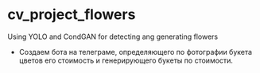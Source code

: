 # cv_project_flowers
Using YOLO and CondGAN for detecting ang generating flowers

- Создаем бота на телеграме, определяющего по фотографии букета цветов его стоимость и генерирующего букеты по стоимости.
